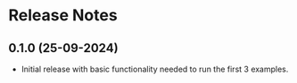 
# Release Notes

## 0.1.0 (25-09-2024)
- Initial release with basic functionality needed to run the first 3 examples.
